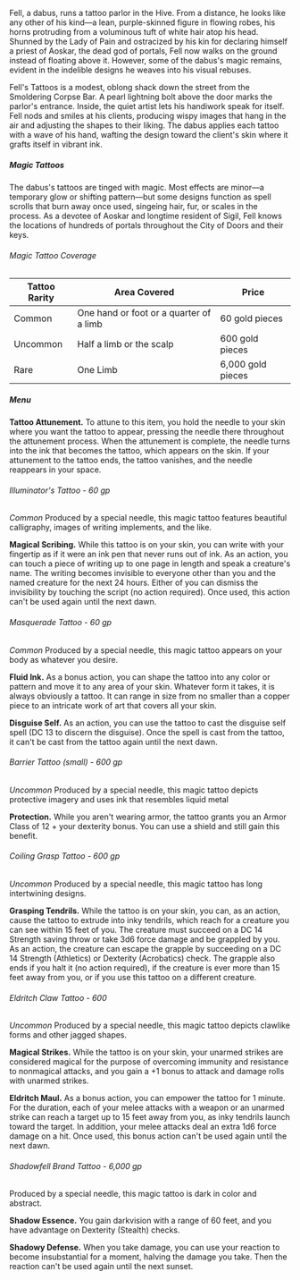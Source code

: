Fell, a dabus, runs a tattoo parlor in the Hive. From a distance, he looks like any other of his kind—a lean, purple-skinned figure in flowing robes, his horns protruding from a voluminous tuft of white hair atop his head. Shunned by the Lady of Pain and ostracized by his kin for declaring himself a priest of Aoskar, the dead god of portals, Fell now walks on the ground instead of floating above it. However, some of the dabus's magic remains, evident in the indelible designs he weaves into his visual rebuses.

Fell's Tattoos is a modest, oblong shack down the street from the Smoldering Corpse Bar. A pearl lightning bolt above the door marks the parlor's entrance. Inside, the quiet artist lets his handiwork speak for itself. Fell nods and smiles at his clients, producing wispy images that hang in the air and adjusting the shapes to their liking. The dabus applies each tattoo with a wave of his hand, wafting the design toward the client's skin where it grafts itself in vibrant ink.

##### Magic Tattoos
 The dabus's tattoos are tinged with magic. Most effects are minor—a temporary glow or shifting pattern—but some designs function as spell scrolls that burn away once used, singeing hair, fur, or scales in the process. As a devotee of Aoskar and longtime resident of Sigil, Fell knows the locations of hundreds of portals throughout the City of Doors and their keys.

###### Magic Tattoo Coverage
| Tattoo Rarity | Area Covered                            | Price             |
| ------------- | --------------------------------------- | ----------------- |
| Common        | One hand or foot or a quarter of a limb | 60 gold pieces    |
| Uncommon      | Half a limb or the scalp                | 600 gold pieces   |
| Rare          | One Limb                                | 6,000 gold pieces |
##### Menu

**Tattoo Attunement.** To attune to this item, you hold the needle to your skin where you want the tattoo to appear, pressing the needle there throughout the attunement process. When the attunement is complete, the needle turns into the ink that becomes the tattoo, which appears on the skin.
If your attunement to the tattoo ends, the tattoo vanishes, and the needle reappears in your space.

###### Illuminator's Tattoo - 60 gp 
*Common* 
Produced by a special needle, this magic tattoo features beautiful calligraphy, images of writing implements, and the like.

**Magical Scribing.** While this tattoo is on your skin, you can write with your fingertip as if it were an ink pen that never runs out of ink.
As an action, you can touch a piece of writing up to one page in length and speak a creature's name. The writing becomes invisible to everyone other than you and the named creature for the next 24 hours. Either of you can dismiss the invisibility by touching the script (no action required). Once used, this action can't be used again until the next dawn.

###### Masquerade Tattoo - 60 gp
*Common*
Produced by a special needle, this magic tattoo appears on your body as whatever you desire.

**Fluid Ink.** As a bonus action, you can shape the tattoo into any color or pattern and move it to any area of your skin. Whatever form it takes, it is always obviously a tattoo. It can range in size from no smaller than a copper piece to an intricate work of art that covers all your skin.

**Disguise Self.** As an action, you can use the tattoo to cast the disguise self spell (DC 13 to discern the disguise). Once the spell is cast from the tattoo, it can't be cast from the tattoo again until the next dawn.

###### Barrier Tattoo (small) - 600 gp
*Uncommon* 
Produced by a special needle, this magic tattoo depicts protective imagery and uses ink that resembles liquid metal

**Protection.** While you aren't wearing armor, the tattoo grants you an Armor Class of 12 + your dexterity bonus. You can use a shield and still gain this benefit.

###### Coiling Grasp Tattoo - 600 gp
*Uncommon* 
Produced by a special needle, this magic tattoo has long intertwining designs.

**Grasping Tendrils.** While the tattoo is on your skin, you can, as an action, cause the tattoo to extrude into inky tendrils, which reach for a creature you can see within 15 feet of you. The creature must succeed on a DC 14 Strength saving throw or take 3d6 force damage and be grappled by you. As an action, the creature can escape the grapple by succeeding on a DC 14 Strength (Athletics) or Dexterity (Acrobatics) check. The grapple also ends if you halt it (no action required), if the creature is ever more than 15 feet away from you, or if you use this tattoo on a different creature.

###### Eldritch Claw Tattoo - 600
*Uncommon* 
Produced by a special needle, this magic tattoo depicts clawlike forms and other jagged shapes.

**Magical Strikes.** While the tattoo is on your skin, your unarmed strikes are considered magical for the purpose of overcoming immunity and resistance to nonmagical attacks, and you gain a +1 bonus to attack and damage rolls with unarmed strikes.

**Eldritch Maul.** As a bonus action, you can empower the tattoo for 1 minute. For the duration, each of your melee attacks with a weapon or an unarmed strike can reach a target up to 15 feet away from you, as inky tendrils launch toward the target. In addition, your melee attacks deal an extra 1d6 force damage on a hit. Once used, this bonus action can't be used again until the next dawn.


###### Shadowfell Brand Tattoo - 6,000 gp
Produced by a special needle, this magic tattoo is dark in color and abstract.

**Shadow Essence.** You gain darkvision with a range of 60 feet, and you have advantage on Dexterity (Stealth) checks.

**Shadowy Defense.** When you take damage, you can use your reaction to become insubstantial for a moment, halving the damage you take. Then the reaction can't be used again until the next sunset.
